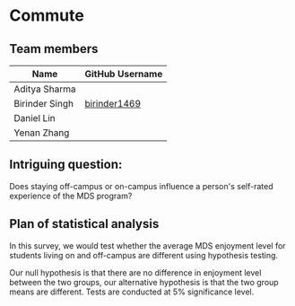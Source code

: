 # Commute

## Team members


| Name  |  GitHub Username |
|---|---|
| Aditya Sharma  |   |
|  Birinder Singh   | [birinder1469](https://github.com/Birinder1469)   |
|  Daniel Lin   |    |
|  Yenan Zhang   |    |

## Intriguing question:

Does staying off-campus or on-campus influence a person's self-rated experience of the MDS program?

## Plan of statistical analysis

In this survey, we would test whether the average MDS enjoyment level for students living on and off-campus are different using hypothesis testing.

Our null hypothesis is that there are no difference in enjoyment level between the two groups, our alternative hypothesis is that the two
group means are different. Tests are conducted at 5% significance level.
